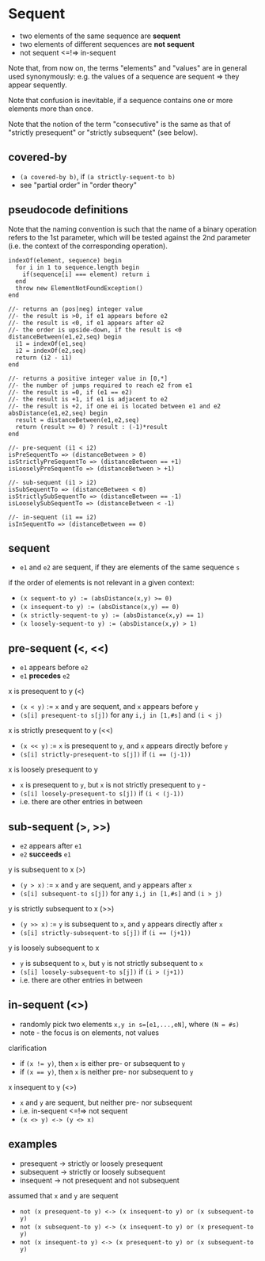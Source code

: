 
<!-- ======================================================================= -->
# Sequent

* two elements of the same sequence are **sequent**
* two elements of different sequences are **not sequent**
* not sequent <=!=> in-sequent

Note that, from now on, the terms "elements" and "values" are in general used
synonymously: e.g. the values of a sequence are sequent => they appear sequently.

Note that confusion is inevitable,
if a sequence contains one or more elements more than once.

Note that the notion of the term "consecutive" is the same as that of
"strictly presequent" or "strictly subsequent" (see below).

<!-- ======================================================================= -->
## covered-by

* `(a covered-by b)`, if `(a strictly-sequent-to b)`
* see "partial order" in "order theory"

<!-- ======================================================================= -->
## pseudocode definitions

Note that the naming convention is such that the name of a binary operation
refers to the 1st parameter, which will be tested against the 2nd parameter
(i.e. the context of the corresponding operation).

```
indexOf(element, sequence) begin
  for i in 1 to sequence.length begin
    if(sequence[i] === element) return i
  end
  throw new ElementNotFoundException()
end

//- returns an (pos|neg) integer value
//- the result is >0, if e1 appears before e2
//- the result is <0, if e1 appears after e2
//- the order is upside-down, if the result is <0
distanceBetween(e1,e2,seq) begin
  i1 = indexOf(e1,seq)
  i2 = indexOf(e2,seq)
  return (i2 - i1)
end

//- returns a positive integer value in [0,*]
//- the number of jumps required to reach e2 from e1
//- the result is =0, if (e1 == e2)
//- the result is +1, if e1 is adjacent to e2
//- the result is +2, if one ei is located between e1 and e2
absDistance(e1,e2,seq) begin
  result = distanceBetween(e1,e2,seq)
  return (result >= 0) ? result : (-1)*result
end

//- pre-sequent (i1 < i2)
isPreSequentTo => (distanceBetween > 0)
isStrictlyPreSequentTo => (distanceBetween == +1)
isLooselyPreSequentTo => (distanceBetween > +1)

//- sub-sequent (i1 > i2)
isSubSequentTo => (distanceBetween < 0)
isStrictlySubSequentTo => (distanceBetween == -1)
isLooselySubSequentTo => (distanceBetween < -1)

//- in-sequent (i1 == i2)
isInSequentTo => (distanceBetween == 0)
```

<!-- ======================================================================= -->
## sequent

* `e1` and `e2` are sequent, if they are elements of the same sequence `s`

if the order of elements is not relevant in a given context:

* `(x sequent-to y) := (absDistance(x,y) >= 0)`
* `(x insequent-to y) := (absDistance(x,y) == 0)`
* `(x strictly-sequent-to y) := (absDistance(x,y) == 1)`
* `(x loosely-sequent-to y) := (absDistance(x,y) > 1)`

<!-- ======================================================================= -->
## pre-sequent (<, <<)

* `e1` appears before `e2`
* `e1` **precedes** `e2`

x is presequent to y (<)

* `(x < y)` := `x` and `y` are sequent, and `x` appears before `y`
* `(s[i] presequent-to s[j])` for any `i,j in [1,#s]` and `(i < j)`

x is strictly presequent to y (<<)

* `(x << y)` := `x` is presequent to `y`, and `x` appears directly before `y`
* `(s[i] strictly-presequent-to s[j])` if `(i == (j-1))`

x is loosely presequent to y

* `x` is presequent to `y`, but `x` is not strictly presequent to `y` -
* `(s[i] loosely-presequent-to s[j])` if `(i < (j-1))`
* i.e. there are other entries in between

<!-- ======================================================================= -->
## sub-sequent (>, >>)

* `e2` appears after `e1`
* `e2` **succeeds** `e1`

y is subsequent to x (>)

* `(y > x)` := `x` and `y` are sequent, and `y` appears after `x`
* `(s[i] subsequent-to s[j])` for any `i,j in [1,#s]` and `(i > j)`

y is strictly subsequent to x (>>)

* `(y >> x)` := `y` is subsequent to `x`, and `y` appears directly after `x`
* `(s[i] strictly-subsequent-to s[j])` if `(i == (j+1))`

y is loosely subsequent to x

* `y` is subsequent to `x`, but `y` is not strictly subsequent to `x`
* `(s[i] loosely-subsequent-to s[j])` if `(i > (j+1))`
* i.e. there are other entries in between

<!-- ======================================================================= -->
## in-sequent (<>)

* randomly pick two elements `x,y in s=[e1,...,eN]`, where `(N = #s)`
* note - the focus is on elements, not values

clarification

* if `(x != y)`, then `x` is either pre- or subsequent to `y`
* if `(x == y)`, then `x` is neither pre- nor subsequent to `y`

x insequent to y (<>)

* `x` and `y` are sequent, but neither pre- nor subsequent
* i.e. in-sequent <=!=> not sequent
* `(x <> y) <-> (y <> x)`

<!-- ======================================================================= -->
## examples

* presequent -> strictly or loosely presequent
* subsequent -> strictly or loosely subsequent
* insequent -> not presequent and not subsequent

assumed that `x` and `y` are sequent

* `not (x presequent-to y) <-> (x insequent-to y) or (x subsequent-to y)`
* `not (x subsequent-to y) <-> (x insequent-to y) or (x presequent-to y)`
* `not (x insequent-to y) <-> (x presequent-to y) or (x subsequent-to y)`
